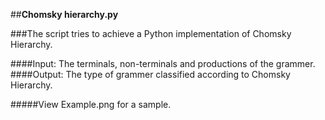 ##**Chomsky hierarchy.py**

###The script tries to achieve a Python implementation of Chomsky Hierarchy.

####Input: The terminals, non-terminals and productions of the grammer.
####Output: The type of grammer classified according to Chomsky Hierarchy.

#####View Example.png for a sample.

